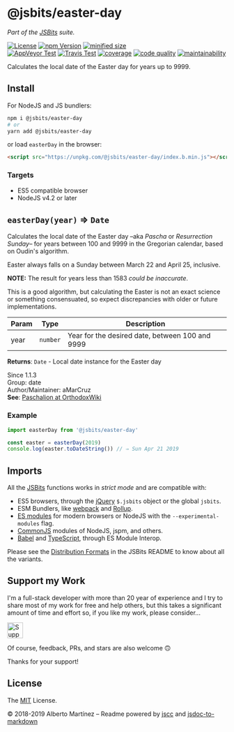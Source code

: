 # @jsbits/easter-day

_Part of the [JSBits][jsbits-url] suite._

[![License][license-badge]](LICENSE)
[![npm Version][npm-badge]][npm-url]
[![minified size][size-badge]][size-url]<br>
[![AppVeyor Test][appveyor-badge]][appveyor-url]
[![Travis Test][travis-badge]][travis-url]
[![coverage][codecov-badge]][codecov-url]
[![code quality][codacy-badge]][codacy-url]
[![maintainability][climate-badge]][climate-url]

Calculates the local date of the Easter day for years up to 9999.

## Install

For NodeJS and JS bundlers:

```bash
npm i @jsbits/easter-day
# or
yarn add @jsbits/easter-day
```

or load `easterDay` in the browser:

```html
<script src="https://unpkg.com/@jsbits/easter-day/index.b.min.js"></script>
```

### Targets

- ES5 compatible browser
- NodeJS v4.2 or later

## `easterDay(year)` ⇒ `Date` 

Calculates the local date of the Easter day –aka _Pascha_ or
_Resurrection Sunday_– for years between 100 and 9999 in the
Gregorian calendar, based on Oudin's algorithm.

Easter always falls on a Sunday between March 22 and April 25, inclusive.

**NOTE:** The result for years less than 1583 _could be inaccurate_.

This is a good algorithm, but calculating the Easter is not an exact
science or something consensuated, so expect discrepancies with older
or future implementations.

| Param | Type | Description |
| --- | --- | --- |
| year | `number` | Year for the desired date, between 100 and 9999 |

**Returns**: `Date` - Local date instance for the Easter day  

Since 1.1.3<br>
Group: date<br>
Author/Maintainer: aMarCruz<br>
**See**: [Paschalion at OrthodoxWiki](https://orthodoxwiki.org/Paschalion)  

### Example

```ts
import easterDay from '@jsbits/easter-day'

const easter = easterDay(2019)
console.log(easter.toDateString()) // ⇒ Sun Apr 21 2019
```

## Imports

All the [JSBits][jsbits-url] functions works in _strict mode_ and are compatible with:

- ES5 browsers, through the [jQuery](https://jquery.com/) `$.jsbits` object or the global `jsbits`.
- ESM Bundlers, like [webpack](http://webpack.github.io/) and [Rollup](https://rollupjs.org/).
- [ES modules](http://2ality.com/2014/09/es6-modules-final.html) for modern browsers or NodeJS with the `--experimental-modules` flag.
- [CommonJS](https://nodejs.org/docs/latest/api/modules.html#modules_modules) modules of NodeJS, jspm, and others.
- [Babel](https://babeljs.io/) and [TypeScript](www.typescriptlang.org/), through ES Module Interop.

Please see the [Distribution Formats][jsbits-formats] in the JSBits README to know about all the variants.

## Support my Work

I'm a full-stack developer with more than 20 year of experience and I try to share most of my work for free and help others, but this takes a significant amount of time and effort so, if you like my work, please consider...

[<img src="https://amarcruz.github.io/images/kofi_blue.png" height="36" title="Support Me on Ko-fi" />][kofi-url]

Of course, feedback, PRs, and stars are also welcome 🙃

Thanks for your support!

## License

The [MIT](LICENSE) License.

&copy; 2018-2019 Alberto Martínez &ndash; Readme powered by [jscc](https://github.com/aMarCruz/jscc) and [jsdoc-to-markdown](https://github.com/75lb/jsdoc-to-markdown)

[license-badge]:  https://img.shields.io/badge/license-MIT-blue.svg?style=flat
[npm-badge]:      https://img.shields.io/npm/v/@jsbits/easter-day.svg
[npm-url]:        https://www.npmjs.com/package/@jsbits/easter-day
[appveyor-badge]: https://img.shields.io/appveyor/ci/aMarCruz/jsbits/master.svg?label=appveyor
[appveyor-url]:   https://ci.appveyor.com/project/aMarCruz/jsbits/branch/master
[travis-badge]:   https://img.shields.io/travis/ProJSLib/jsbits/master.svg?label=travis
[travis-url]:     https://travis-ci.org/ProJSLib/jsbits
[codecov-badge]:  https://img.shields.io/codecov/c/github/ProJSLib/jsbits/master.svg
[codecov-url]:    https://codecov.io/gh/ProJSLib/jsbits/branch/master
[codacy-badge]:   https://img.shields.io/codacy/grade/b9374fca91d64b75aafac26682df8fd0/master.svg
[codacy-url]:     https://www.codacy.com/app/ProJSLib/jsbits?utm_source=github.com&amp;utm_medium=referral&amp;utm_content=ProJSLib/jsbits&amp;utm_campaign=Badge_Grade
[climate-badge]:  https://img.shields.io/codeclimate/maintainability/ProJSLib/jsbits.svg
[climate-url]:    https://codeclimate.com/github/ProJSLib/jsbits/maintainability
[size-badge]:     https://img.shields.io/bundlephobia/min/@jsbits/easter-day.svg
[size-url]:       https://bundlephobia.com/result?p=@jsbits/easter-day
[jsbits-url]:     https://github.com/ProJSLib/jsbits
[jsbits-formats]: https://github.com/ProJSLib/jsbits#distribution-formats
[kofi-url]:       https://ko-fi.com/C0C7LF7I
